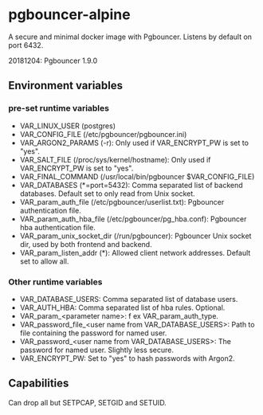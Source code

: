 # pgbouncer-alpine
A secure and minimal docker image with Pgbouncer. Listens by default on port 6432.

20181204: Pgbouncer 1.9.0

## Environment variables
### pre-set runtime variables
* VAR_LINUX_USER (postgres)
* VAR_CONFIG_FILE (/etc/pgbouncer/pgbouncer.ini)
* VAR_ARGON2_PARAMS (-r): Only used if VAR_ENCRYPT_PW is set to "yes".
* VAR_SALT_FILE (/proc/sys/kernel/hostname): Only used if VAR_ENCRYPT_PW is set to "yes".
* VAR_FINAL_COMMAND (/usr/local/bin/pgbouncer \$VAR_CONFIG_FILE)
* VAR_DATABASES (*=port=5432): Comma separated list of backend databases. Default set to only read from Unix socket.
* VAR_param_auth_file (/etc/pgbouncer/userlist.txt): Pgbouncer authentication file.
* VAR_param_auth_hba_file (/etc/pgbouncer/pg_hba.conf): Pgbouncer hba authentication file.
* VAR_param_unix_socket_dir (/run/pgbouncer): Pgbouncer Unix socket dir, used by both frontend and backend.
* VAR_param_listen_addr (*): Allowed client network addresses. Default set to allow all.

### Other runtime variables
* VAR_DATABASE_USERS: Comma separated list of database users.
* VAR_AUTH_HBA: Comma separated list of hba rules. Optional.
* VAR_param_&lt;parameter name&gt;: f ex VAR_param_auth_type.
* VAR_password&#95;file_&lt;user name from VAR_DATABASE_USERS&gt;: Path to file containing the password for named user.
* VAR_password_&lt;user name from VAR_DATABASE_USERS&gt;: The password for named user. Slightly less secure.
* VAR_ENCRYPT_PW: Set to "yes" to hash passwords with Argon2.

## Capabilities
Can drop all but SETPCAP, SETGID and SETUID.

